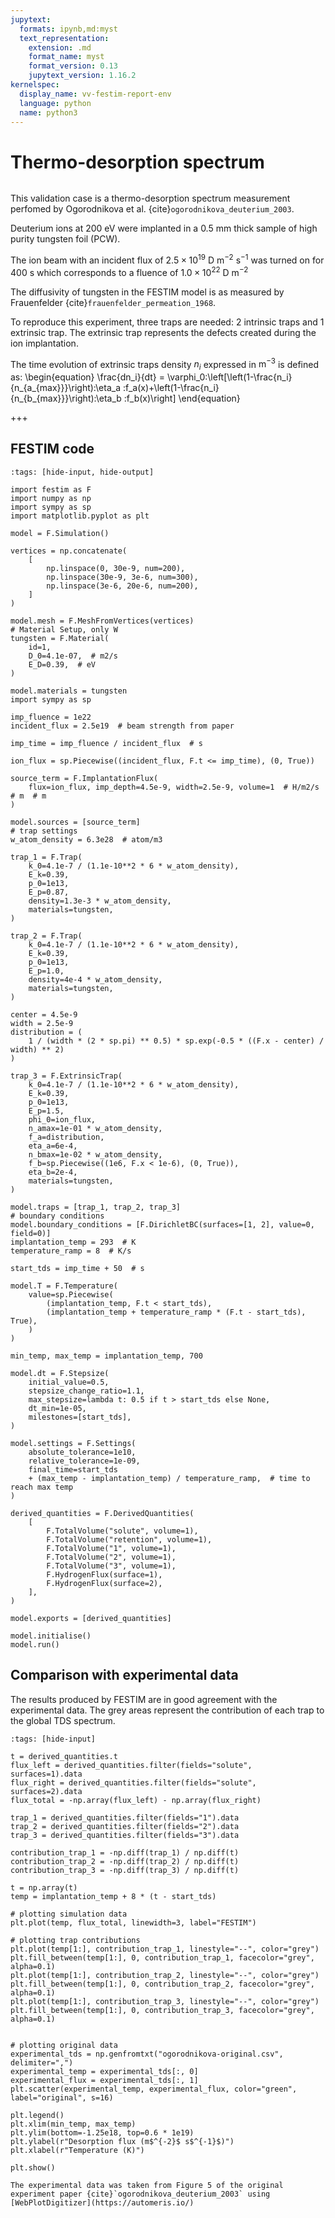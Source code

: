 ```yaml
---
jupytext:
  formats: ipynb,md:myst
  text_representation:
    extension: .md
    format_name: myst
    format_version: 0.13
    jupytext_version: 1.16.2
kernelspec:
  display_name: vv-festim-report-env
  language: python
  name: python3
---
```


# Thermo-desorption spectrum

```{tags} 1D, TDS
```

This validation case is a thermo-desorption spectrum measurement perfomed by Ogorodnikova et al. {cite}`ogorodnikova_deuterium_2003`.

Deuterium ions at 200 eV were implanted in a 0.5 mm thick sample of high purity tungsten foil (PCW).

The ion beam with an incident flux of $2.5 \times 10^{19} \ \mathrm{D \ m^{-2} \ s^{-1}}$ was turned on for 400 s which corresponds to a fluence of $1.0 \times 10^{22} \ \mathrm{D \ m^{-2}}$

The diffusivity of tungsten in the FESTIM model is as measured by Frauenfelder {cite}`frauenfelder_permeation_1968`.

To reproduce this experiment, three traps are needed: 2 intrinsic traps and 1 extrinsic trap.
The extrinsic trap represents the defects created during the ion implantation.

The time evolution of extrinsic traps density $n_i$ expressed in $\text{m}^{-3}$ is defined as:
\begin{equation}
    \frac{dn_i}{dt} = \varphi_0\:\left[\left(1-\frac{n_i}{n_{a_{max}}}\right)\:\eta_a \:f_a(x)+\left(1-\frac{n_i}{n_{b_{max}}}\right)\:\eta_b \:f_b(x)\right]
\end{equation}

+++

## FESTIM code

```{code-cell} ipython3
:tags: [hide-input, hide-output]

import festim as F
import numpy as np
import sympy as sp
import matplotlib.pyplot as plt

model = F.Simulation()

vertices = np.concatenate(
    [
        np.linspace(0, 30e-9, num=200),
        np.linspace(30e-9, 3e-6, num=300),
        np.linspace(3e-6, 20e-6, num=200),
    ]
)

model.mesh = F.MeshFromVertices(vertices)
# Material Setup, only W
tungsten = F.Material(
    id=1,
    D_0=4.1e-07,  # m2/s
    E_D=0.39,  # eV
)

model.materials = tungsten
import sympy as sp

imp_fluence = 1e22
incident_flux = 2.5e19  # beam strength from paper

imp_time = imp_fluence / incident_flux  # s

ion_flux = sp.Piecewise((incident_flux, F.t <= imp_time), (0, True))

source_term = F.ImplantationFlux(
    flux=ion_flux, imp_depth=4.5e-9, width=2.5e-9, volume=1  # H/m2/s  # m  # m
)

model.sources = [source_term]
# trap settings
w_atom_density = 6.3e28  # atom/m3

trap_1 = F.Trap(
    k_0=4.1e-7 / (1.1e-10**2 * 6 * w_atom_density),
    E_k=0.39,
    p_0=1e13,
    E_p=0.87,
    density=1.3e-3 * w_atom_density,
    materials=tungsten,
)

trap_2 = F.Trap(
    k_0=4.1e-7 / (1.1e-10**2 * 6 * w_atom_density),
    E_k=0.39,
    p_0=1e13,
    E_p=1.0,
    density=4e-4 * w_atom_density,
    materials=tungsten,
)

center = 4.5e-9
width = 2.5e-9
distribution = (
    1 / (width * (2 * sp.pi) ** 0.5) * sp.exp(-0.5 * ((F.x - center) / width) ** 2)
)

trap_3 = F.ExtrinsicTrap(
    k_0=4.1e-7 / (1.1e-10**2 * 6 * w_atom_density),
    E_k=0.39,
    p_0=1e13,
    E_p=1.5,
    phi_0=ion_flux,
    n_amax=1e-01 * w_atom_density,
    f_a=distribution,
    eta_a=6e-4,
    n_bmax=1e-02 * w_atom_density,
    f_b=sp.Piecewise((1e6, F.x < 1e-6), (0, True)),
    eta_b=2e-4,
    materials=tungsten,
)

model.traps = [trap_1, trap_2, trap_3]
# boundary conditions
model.boundary_conditions = [F.DirichletBC(surfaces=[1, 2], value=0, field=0)]
implantation_temp = 293  # K
temperature_ramp = 8  # K/s

start_tds = imp_time + 50  # s

model.T = F.Temperature(
    value=sp.Piecewise(
        (implantation_temp, F.t < start_tds),
        (implantation_temp + temperature_ramp * (F.t - start_tds), True),
    )
)

min_temp, max_temp = implantation_temp, 700

model.dt = F.Stepsize(
    initial_value=0.5,
    stepsize_change_ratio=1.1,
    max_stepsize=lambda t: 0.5 if t > start_tds else None,
    dt_min=1e-05,
    milestones=[start_tds],
)

model.settings = F.Settings(
    absolute_tolerance=1e10,
    relative_tolerance=1e-09,
    final_time=start_tds
    + (max_temp - implantation_temp) / temperature_ramp,  # time to reach max temp
)

derived_quantities = F.DerivedQuantities(
    [
        F.TotalVolume("solute", volume=1),
        F.TotalVolume("retention", volume=1),
        F.TotalVolume("1", volume=1),
        F.TotalVolume("2", volume=1),
        F.TotalVolume("3", volume=1),
        F.HydrogenFlux(surface=1),
        F.HydrogenFlux(surface=2),
    ],
)

model.exports = [derived_quantities]

model.initialise()
model.run()
```

## Comparison with experimental data

The results produced by FESTIM are in good agreement with the experimental data. The grey areas represent the contribution of each trap to the global TDS spectrum.

```{code-cell} ipython3
:tags: [hide-input]

t = derived_quantities.t
flux_left = derived_quantities.filter(fields="solute", surfaces=1).data
flux_right = derived_quantities.filter(fields="solute", surfaces=2).data
flux_total = -np.array(flux_left) - np.array(flux_right)

trap_1 = derived_quantities.filter(fields="1").data
trap_2 = derived_quantities.filter(fields="2").data
trap_3 = derived_quantities.filter(fields="3").data

contribution_trap_1 = -np.diff(trap_1) / np.diff(t)
contribution_trap_2 = -np.diff(trap_2) / np.diff(t)
contribution_trap_3 = -np.diff(trap_3) / np.diff(t)

t = np.array(t)
temp = implantation_temp + 8 * (t - start_tds)

# plotting simulation data
plt.plot(temp, flux_total, linewidth=3, label="FESTIM")

# plotting trap contributions
plt.plot(temp[1:], contribution_trap_1, linestyle="--", color="grey")
plt.fill_between(temp[1:], 0, contribution_trap_1, facecolor="grey", alpha=0.1)
plt.plot(temp[1:], contribution_trap_2, linestyle="--", color="grey")
plt.fill_between(temp[1:], 0, contribution_trap_2, facecolor="grey", alpha=0.1)
plt.plot(temp[1:], contribution_trap_3, linestyle="--", color="grey")
plt.fill_between(temp[1:], 0, contribution_trap_3, facecolor="grey", alpha=0.1)


# plotting original data
experimental_tds = np.genfromtxt("ogorodnikova-original.csv", delimiter=",")
experimental_temp = experimental_tds[:, 0]
experimental_flux = experimental_tds[:, 1]
plt.scatter(experimental_temp, experimental_flux, color="green", label="original", s=16)

plt.legend()
plt.xlim(min_temp, max_temp)
plt.ylim(bottom=-1.25e18, top=0.6 * 1e19)
plt.ylabel(r"Desorption flux (m$^{-2}$ s$^{-1}$)")
plt.xlabel(r"Temperature (K)")

plt.show()
```

```{note}
The experimental data was taken from Figure 5 of the original experiment paper {cite}`ogorodnikova_deuterium_2003` using [WebPlotDigitizer](https://automeris.io/)
```
